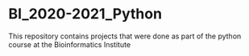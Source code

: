 # BI_2020-2021_Python
This repository contains projects that were done as part of the python course at the Bioinformatics Institute
